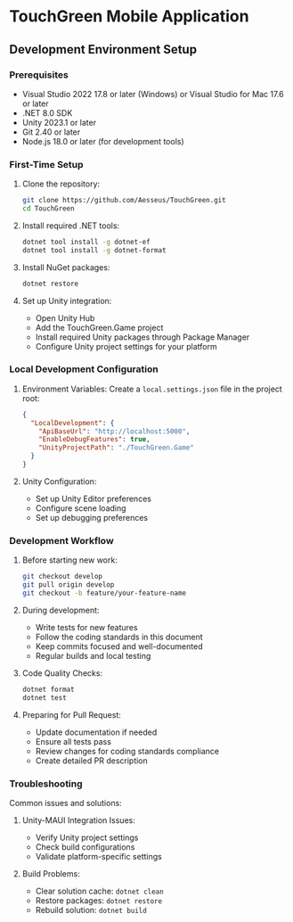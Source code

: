 # TouchGreen Mobile Application

## Development Environment Setup

### Prerequisites
- Visual Studio 2022 17.8 or later (Windows) or Visual Studio for Mac 17.6 or later
- .NET 8.0 SDK
- Unity 2023.1 or later
- Git 2.40 or later
- Node.js 18.0 or later (for development tools)

### First-Time Setup
1. Clone the repository:
   ```bash
   git clone https://github.com/Aesseus/TouchGreen.git
   cd TouchGreen
   ```

2. Install required .NET tools:
   ```bash
   dotnet tool install -g dotnet-ef
   dotnet tool install -g dotnet-format
   ```

3. Install NuGet packages:
   ```bash
   dotnet restore
   ```

4. Set up Unity integration:
   - Open Unity Hub
   - Add the TouchGreen.Game project
   - Install required Unity packages through Package Manager
   - Configure Unity project settings for your platform

### Local Development Configuration
1. Environment Variables:
   Create a `local.settings.json` file in the project root:
   ```json
   {
     "LocalDevelopment": {
       "ApiBaseUrl": "http://localhost:5000",
       "EnableDebugFeatures": true,
       "UnityProjectPath": "./TouchGreen.Game"
     }
   }
   ```

2. Unity Configuration:
   - Set up Unity Editor preferences
   - Configure scene loading
   - Set up debugging preferences

### Development Workflow
1. Before starting new work:
   ```bash
   git checkout develop
   git pull origin develop
   git checkout -b feature/your-feature-name
   ```

2. During development:
   - Write tests for new features
   - Follow the coding standards in this document
   - Keep commits focused and well-documented
   - Regular builds and local testing

3. Code Quality Checks:
   ```bash
   dotnet format
   dotnet test
   ```

4. Preparing for Pull Request:
   - Update documentation if needed
   - Ensure all tests pass
   - Review changes for coding standards compliance
   - Create detailed PR description

### Troubleshooting
Common issues and solutions:
1. Unity-MAUI Integration Issues:
   - Verify Unity project settings
   - Check build configurations
   - Validate platform-specific settings

2. Build Problems:
   - Clear solution cache: `dotnet clean`
   - Restore packages: `dotnet restore`
   - Rebuild solution: `dotnet build`